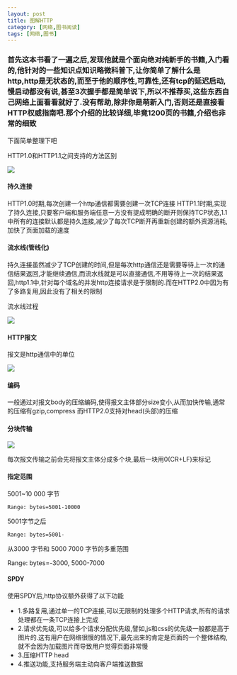 ```yaml
---
layout: post
title: 图解HTTP
category: [网络,图书阅读]
tags: [网络,图书]
---
```


### 首先这本书看了一遍之后,发现他就是个面向绝对纯新手的书籍,入门看的,他针对的一些知识点知识略微科普下,让你简单了解什么是http,http是无状态的,而至于他的顺序性,可靠性,还有tcp的延迟启动,慢启动都没有说,甚至3次握手都是简单说下,所以不推荐买,这些东西自己网络上面看看就好了.没有帮助,除非你是萌新入门,否则还是直接看HTTP权威指南吧.那个介绍的比较详细,毕竟1200页的书籍,介绍也非常的细致

下面简单整理下吧


HTTP1.0和HTTP1.1之间支持的方法区别

![](http://pic.woowen.com/http1andhttp1.0.png)

#### 持久连接

HTTP1.0时期,每次创建一个http通信都需要创建一次TCP连接
HTTP1.1时期,实现了持久连接,只要客户端和服务端任意一方没有提成明确的断开则保持TCP状态,1.1中所有的连接默认都是持久连接,减少了每次TCP断开再重新创建的额外资源消耗,加快了页面加载的速度


#### 流水线(管线化)

持久连接虽然减少了TCP创建的时间,但是每次http通信还是需要等待上一次的通信结果返回,才能继续通信,而流水线就是可以直接通信,不用等待上一次的结果返回,http1.1中,针对每个域名的并发http连接请求是于限制的.而在HTTP2.0中因为有了多路复用,因此没有了相关的限制

流水线过程

![](http://pic.woowen.com/%E5%B1%8F%E5%B9%95%E5%BF%AB%E7%85%A7%202017-04-05%20%E4%B8%8A%E5%8D%8812.19.22.png)

#### HTTP报文

报文是http通信中的单位

![](http://pic.woowen.com/%E5%B1%8F%E5%B9%95%E5%BF%AB%E7%85%A7%202017-04-05%20%E4%B8%8A%E5%8D%8812.21.32.png)

#### 编码

一般通过对报文body的压缩编码,使得报文主体部分size变小,从而加快传输,通常的压缩有gzip,compress 而HTTP2.0支持对head(头部)的压缩

#### 分块传输

![](http://pic.woowen.com/%E5%B1%8F%E5%B9%95%E5%BF%AB%E7%85%A7%202017-04-05%20%E4%B8%8A%E5%8D%8812.24.31.png)

每次报文传输之前会先将报文主体分成多个块,最后一块用0(CR+LF)来标记

#### 指定范围

5001~10 000 字节

``` Range: bytes=5001-10000 ```

5001字节之后

``` Range: bytes=5001- ```

从3000 字节和 5000 7000 字节的多重范围

Range: bytes=-3000, 5000-7000

#### SPDY

使用SPDY后,http协议额外获得了以下功能

* 1.多路复用,通过单一的TCP连接,可以无限制的处理多个HTTP请求,所有的请求处理都在一条TCP连接上完成
* 2.请求优先级,可以给多个请求分配优先级,譬如,js和css的优先级一般都是高于图片的.这有用户在网络很慢的情况下,最先出来的肯定是页面的一个整体结构,就不会因为加载图片而导致用户觉得页面非常慢
* 3.压缩HTTP head
* 4.推送功能,支持服务端主动向客户端推送数据



